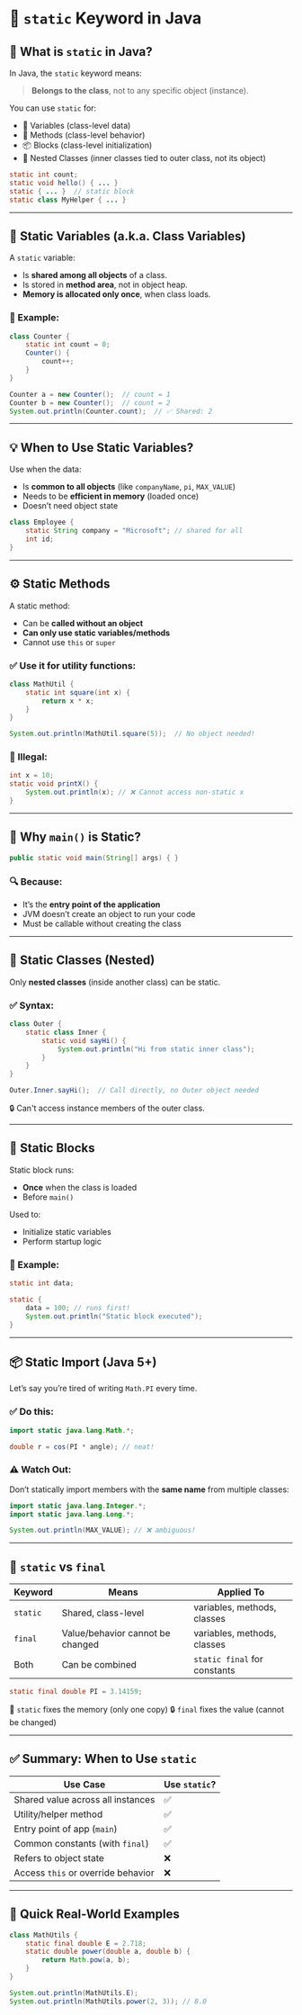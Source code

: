 # 🔗 `static` Keyword in Java

## 📌 What is `static` in Java?

In Java, the `static` keyword means:

> **Belongs to the class**, not to any specific object (instance).

You can use `static` for:

- 🧮 Variables (class-level data)
- 🧪 Methods (class-level behavior)
- 📦 Blocks (class-level initialization)
- 🧱 Nested Classes (inner classes tied to outer class, not its object)

```java
static int count;
static void hello() { ... }
static { ... }  // static block
static class MyHelper { ... }
```

---

## 🧮 Static Variables (a.k.a. Class Variables)

A `static` variable:

- Is **shared among all objects** of a class.
- Is stored in **method area**, not in object heap.
- **Memory is allocated only once**, when class loads.

### 🔧 Example:

```java
class Counter {
    static int count = 0;
    Counter() {
        count++;
    }
}
```

```java
Counter a = new Counter();  // count = 1
Counter b = new Counter();  // count = 2
System.out.println(Counter.count);  // ✅ Shared: 2
```

---

## 💡 When to Use Static Variables?

Use when the data:

- Is **common to all objects** (like `companyName`, `pi`, `MAX_VALUE`)
- Needs to be **efficient in memory** (loaded once)
- Doesn’t need object state

```java
class Employee {
    static String company = "Microsoft"; // shared for all
    int id;
}
```

---

## ⚙️ Static Methods

A static method:

- Can be **called without an object**
- **Can only use static variables/methods**
- Cannot use `this` or `super`

### ✅ Use it for utility functions:

```java
class MathUtil {
    static int square(int x) {
        return x * x;
    }
}
```

```java
System.out.println(MathUtil.square(5));  // No object needed!
```

### 🚫 Illegal:

```java
int x = 10;
static void printX() {
    System.out.println(x); // ❌ Cannot access non-static x
}
```

---

## 🚀 Why `main()` is Static?

```java
public static void main(String[] args) { }
```

### 🔍 Because:

- It’s the **entry point of the application**
- JVM doesn’t create an object to run your code
- Must be callable without creating the class

---

## 🧱 Static Classes (Nested)

Only **nested classes** (inside another class) can be static.

### ✅ Syntax:

```java
class Outer {
    static class Inner {
        static void sayHi() {
            System.out.println("Hi from static inner class");
        }
    }
}
```

```java
Outer.Inner.sayHi();  // Call directly, no Outer object needed
```

🔒 Can't access instance members of the outer class.

---

## 🚨 Static Blocks

Static block runs:

- **Once** when the class is loaded
- Before `main()`

Used to:

- Initialize static variables
- Perform startup logic

### 🔧 Example:

```java
static int data;

static {
    data = 100; // runs first!
    System.out.println("Static block executed");
}
```

---

## 📦 Static Import (Java 5+)

Let’s say you’re tired of writing `Math.PI` every time.

### ✅ Do this:

```java
import static java.lang.Math.*;

double r = cos(PI * angle); // neat!
```

### ⚠️ Watch Out:

Don’t statically import members with the **same name** from multiple classes:

```java
import static java.lang.Integer.*;
import static java.lang.Long.*;

System.out.println(MAX_VALUE); // ❌ ambiguous!
```

---

## 🔄 `static` vs `final`

| Keyword  | Means                            | Applied To                   |
| -------- | -------------------------------- | ---------------------------- |
| `static` | Shared, class-level              | variables, methods, classes  |
| `final`  | Value/behavior cannot be changed | variables, methods, classes  |
| Both     | Can be combined                  | `static final` for constants |

```java
static final double PI = 3.14159;
```

🔁 `static` fixes the memory (only one copy)
🔒 `final` fixes the value (cannot be changed)

---

## ✅ Summary: When to Use `static`

| Use Case                           | Use `static`? |
| ---------------------------------- | ------------- |
| Shared value across all instances  | ✅            |
| Utility/helper method              | ✅            |
| Entry point of app (`main`)        | ✅            |
| Common constants (with `final`)    | ✅            |
| Refers to object state             | ❌            |
| Access `this` or override behavior | ❌            |

---

## 🧠 Quick Real-World Examples

```java
class MathUtils {
    static final double E = 2.718;
    static double power(double a, double b) {
        return Math.pow(a, b);
    }
}

System.out.println(MathUtils.E);
System.out.println(MathUtils.power(2, 3)); // 8.0
```
